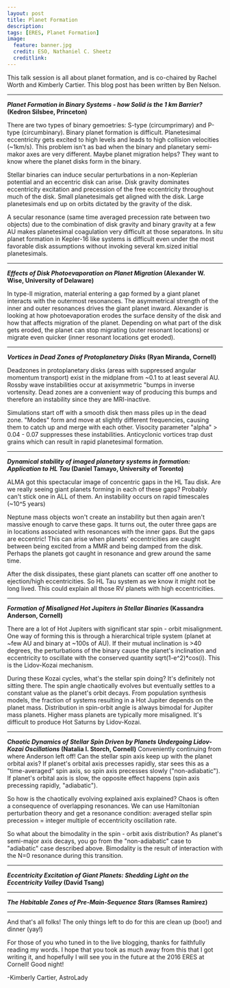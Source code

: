 ```yaml
---
layout: post
title: Planet Formation
description:
tags: [ERES, Planet Formation]
image:
  feature: banner.jpg
  credit: ESO, Nathaniel C. Sheetz
  creditlink: 
---
```


This talk session is all about planet formation, and is co-chaired by Rachel Worth and Kimberly Cartier. This blog post has been written by Ben Nelson.

---

***Planet Formation in Binary Systems - how Solid is the 1 km Barrier?* (Kedron Silsbee, Princeton)**

There are two types of binary gemoetries: S-type (circumprimary) and P-type (circumbinary). Binary planet formation is difficult. Planetesimal eccentricity gets excited to high levels and leads to high collision velocities (~1km/s). This problem isn't as bad when the binary and planetary semi-makor axes are very different. Maybe planet migration helps? They want to know where the planet disks form in the binary.

Stellar binaries can induce secular perturbations in a non-Keplerian potential and an eccentric disk can arise. Disk gravity dominates eccentricity excitation and precession of the free eccentricity throughout much of the disk. Small planetesimals get aligned with the disk. Large planetesimals end up on orbits dictated by the gravity of the disk.

A secular resonance (same time averaged precession rate between two objects) due to the combination of disk gravity and binary gravity at a few AU makes planetesimal coagulation very difficult at those separatons. In situ planet formation in Kepler-16 like systems is difficult even under the most favorable disk assumptions without invoking several km.sized initial planetesimals.

---
***Effects of Disk Photoevaporation on Planet Migration* (Alexander W. Wise, University of Delaware)**

In type-II migration, material entering a gap formed by a giant planet interacts with the outermost resonances. The asymmetrical strength of the inner and outer resonances drives the giant planet inward. Alexander is looking at how photoevaporation erodes the surface density of the disk and how that affects migration of the planet. Depending on what part of the disk gets eroded, the planet can stop migrating (outer resonant locations) or migrate even quicker (inner resonant locations get eroded).

---
***Vortices in Dead Zones of Protoplanetary Disks* (Ryan Miranda, Cornell)**

Deadzones in protoplanetary disks (areas with suppressed angular momentum transport) exist in the midplane from ~0.1 to at least several AU. Rossby wave instabilities occur at axisymmetric "bumps in inverse vortensity. Dead zones are a convenient way of producing this bumps and therefore an instability since they are MRI-inactive.

Simulations start off with a smooth disk then mass piles up in the dead zone. "Modes" form and move at slightly different frequencies, causing them to catch up and merge with each other. Visocity parameter "alpha" > 0.04 - 0.07 suppresses these instabilities. Anticyclonic vortices trap dust grains which can result in rapid planetesimal formation. 

---
***Dynamical stability of imaged planetary systems in formation: Application to HL Tau* (Daniel Tamayo, University of Toronto)**

ALMA got this spectacular image of concentric gaps in the HL Tau disk. Are we really seeing giant planets forming in each of these gaps? Probably can't stick one in ALL of them. An instability occurs on rapid timescales (~10^5 years)

Neptune mass objects won't create an instability but then again aren't massive enough to carve these gaps. It turns out, the outer three gaps are in locations associated with resonances with the inner gaps. But the gaps are eccentric! This can arise when planets' eccentricities are caught between being excited from a MMR and being damped from the disk. Perhaps the planets got caught in resonance and grew around the same time.

After the disk dissipates, these giant planets can scatter off one another to ejection/high eccentricities. So HL Tau system as we know it might not be long lived. This could explain all those RV planets with high eccentricities.

---
***Formation of Misaligned Hot Jupiters in Stellar Binaries* (Kassandra Anderson, Cornell)**

There are a lot of Hot Jupiters with significant star spin - orbit misalignment. One way of forming this is through a hierarchical triple system (planet at ~few AU and binary at ~100s of AU). If their mutual inclination is >40 degrees, the perturbations of the binary cause the planet's inclination and eccentricity to oscillate with the conserved quantity sqrt(1-e^2)*cos(i). This is the Lidov-Kozai mechanism.

During these Kozai cycles, what's the stellar spin doing? It's definitely not sitting there. The spin angle chaotically evolves but eventually settles to a constant value as the planet's orbit decays. From population synthesis models, the fraction of systems resulting in a Hot Jupiter depends on the planet mass. Distribution in spin-orbit angle is always bimodal for Jupiter mass planets. Higher mass planets are typically more misaligned. It's difficult to produce Hot Saturns by Lidov-Kozai.

---
***Chaotic Dynamics of Stellar Spin Driven by Planets Undergoing Lidov-Kozai Oscillations* (Natalia I. Storch, Cornell)**
Conveniently continuing from where Anderson left off! Can the stellar spin axis keep up with the planet orbital axis? If planet's orbital axis precesses rapidly, star sees this as a "time-averaged" spin axis, so spin axis precesses slowly ("non-adiabatic"). If planet's orbital axis is slow, the opposite effect happens (spin axis precessing rapidly, "adiabatic").

So how is the chaotically evolving explained axis explained? Chaos is often a consequence of overlapping resonances. We can use Hamiltonian perturbation theory and get a resonance condition: averaged stellar spin precession = integer multiple of eccentricity oscillation rate.

So what about the bimodality in the spin - orbit axis distribution? As planet's semi-major axis decays, you go from the "non-adiabatic" case to "adiabatic" case described above. Bimodality is the result of interaction with the N=0 resonance during this transition.

---
***Eccentricity Excitation of Giant Planets: Shedding Light on the Eccentricity Valley* (David Tsang)**

---
***The Habitable Zones of Pre-Main-Sequence Stars* (Ramses Ramirez)**

---
And that's all folks! The only things left to do for this are clean up (boo!) and dinner (yay!)

For those of you who tuned in to the live blogging, thanks for faithfully reading my words. I hope that you took as much away from this that I got writing it, and hopefully I will see you in the future at the 2016 ERES at Cornell! Good night!

-Kimberly Cartier, AstroLady